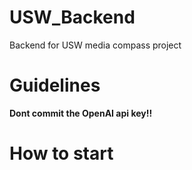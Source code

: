 # USW_Backend
Backend for USW media compass project

# Guidelines

**Dont commit the OpenAI api key!!**

# How to start